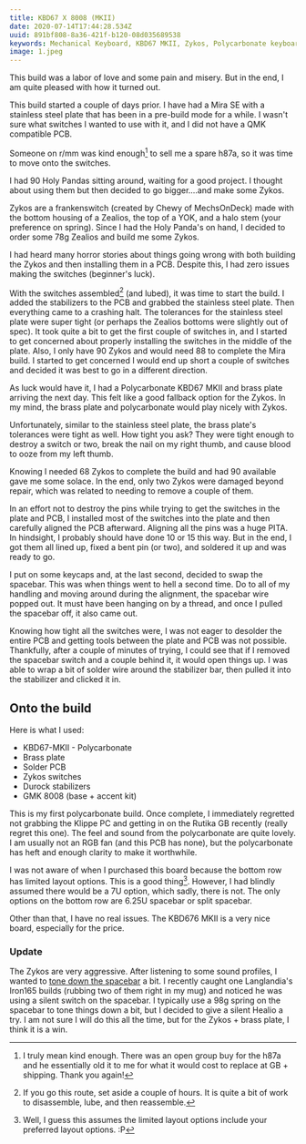 ```yaml
---
title: KBD67 X 8008 (MKII)
date: 2020-07-14T17:44:28.534Z
uuid: 891bf808-8a36-421f-b120-08d035689538
keywords: Mechanical Keyboard, KBD67 MKII, Zykos, Polycarbonate keyboard
image: 1.jpeg
---
```


This build was a labor of love and some pain and misery. But in the end, I am quite pleased with how it turned out.

This build started a couple of days prior. I have had a Mira SE with a stainless steel plate that has been in a pre-build mode for a while. I wasn't sure what switches I wanted to use with it, and I did not have a QMK compatible PCB.

Someone on r/mm was kind enough[^kind] to sell me a spare h87a, so it was time to move onto the switches.

I had 90 Holy Pandas sitting around, waiting for a good project. I thought about using them but then decided to go bigger....and make some Zykos.

Zykos are a frankenswitch (created by Chewy of MechsOnDeck) made with the bottom housing of a Zealios, the top of a YOK, and a halo stem (your preference on spring). Since I had the Holy Panda's on hand, I decided to order some 78g Zealios and build me some Zykos.

I had heard many horror stories about things going wrong with both building the Zykos and then installing them in a PCB. Despite this, I had zero issues making the switches (beginner's luck).

With the switches assembled[^ahhh] (and lubed), it was time to start the build. I added the stabilizers to the PCB and grabbed the stainless steel plate. Then everything came to a crashing halt. The tolerances for the stainless steel plate were super tight (or perhaps the Zealios bottoms were slightly out of spec). It took quite a bit to get the first couple of switches in, and I started to get concerned about properly installing the switches in the middle of the plate. Also, I only have 90 Zykos and would need 88 to complete the Mira build. I started to get concerned I would end up short a couple of switches and decided it was best to go in a different direction.

As luck would have it, I had a Polycarbonate KBD67 MKII and brass plate arriving the next day. This felt like a good fallback option for the Zykos. In my mind, the brass plate and polycarbonate would play nicely with Zykos.

Unfortunately, similar to the stainless steel plate, the brass plate's tolerances were tight as well. How tight you ask? They were tight enough to destroy a switch or two, break the nail on my right thumb, and cause blood to ooze from my left thumb.

Knowing I needed 68 Zykos to complete the build and had 90 available gave me some solace. In the end, only two Zykos were damaged beyond repair, which was related to needing to remove a couple of them.

In an effort not to destroy the pins while trying to get the switches in the plate and PCB, I installed most of the switches into the plate and then carefully aligned the PCB afterward. Aligning all the pins was a huge PITA. In hindsight, I probably should have done 10 or 15 this way. But in the end, I got them all lined up, fixed a bent pin (or two), and soldered it up and was ready to go.

I put on some keycaps and, at the last second, decided to swap the spacebar. This was when things went to hell a second time. Do to all of my handling and moving around during the alignment, the spacebar wire popped out. It must have been hanging on by a thread, and once I pulled the spacebar off, it also came out.

Knowing how tight all the switches were, I was not eager to desolder the entire PCB and getting tools between the plate and PCB was not possible. Thankfully, after a couple of minutes of trying, I could see that if I removed the spacebar switch and a couple behind it, it would open things up.  I was able to wrap a bit of solder wire around the stabilizer bar, then pulled it into the stabilizer and clicked it in.

## Onto the build

Here is what I used:

* KBD67-MKII - Polycarbonate
* Brass plate
* Solder PCB
* Zykos switches
* Durock stabilizers
* GMK 8008 (base + accent kit)

This is my first polycarbonate build. Once complete, I immediately regretted not grabbing the Klippe PC and getting in on the Rutika GB recently (really regret this one). The feel and sound from the polycarbonate are quite lovely. I am usually not an RGB fan (and this PCB has none), but the polycarbonate has heft and enough clarity to make it worthwhile.

I was not aware of when I purchased this board because the bottom row has limited layout options. This is a good thing[^well]. However, I had blindly assumed there would be a 7U option, which sadly, there is not. The only options on the bottom row are 6.25U spacebar or split spacebar.

Other than that, I have no real issues. The KBD676 MKII is a very nice board, especially for the price.

### Update

The Zykos are very aggressive. After listening to some sound profiles, I wanted to [tone down the spacebar](https://youtu.be/MMyvfpUWymw) a bit. I recently caught one Langlandia's Iron165 builds (rubbing two of them right in my mug) and noticed he was using a silent switch on the spacebar. I typically use a 98g spring on the spacebar to tone things down a bit, but I decided to give a silent Healio a try. I am not sure I will do this all the time, but for the Zykos + brass plate, I think it is a win.

[^kind]: I truly mean kind enough. There was an open group buy for the h87a and he essentially old it to me for what it would cost to replace at GB + shipping. Thank you again!

[^ahhh]: If you go this route, set aside a couple of hours. It is quite a bit of work to disassemble, lube, and then reassemble.

[^well]: Well, I guess this assumes the limited layout options include your preferred layout options. :P
